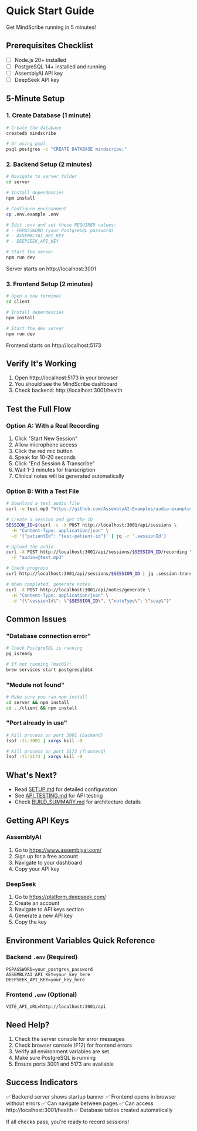 # Quick Start Guide

Get MindScribe running in 5 minutes!

## Prerequisites Checklist

- [ ] Node.js 20+ installed
- [ ] PostgreSQL 14+ installed and running
- [ ] AssemblyAI API key
- [ ] DeepSeek API key

## 5-Minute Setup

### 1. Create Database (1 minute)

```bash
# Create the database
createdb mindscribe

# Or using psql
psql postgres -c "CREATE DATABASE mindscribe;"
```

### 2. Backend Setup (2 minutes)

```bash
# Navigate to server folder
cd server

# Install dependencies
npm install

# Configure environment
cp .env.example .env

# Edit .env and set these REQUIRED values:
# - PGPASSWORD (your PostgreSQL password)
# - ASSEMBLYAI_API_KEY
# - DEEPSEEK_API_KEY

# Start the server
npm run dev
```

Server starts on http://localhost:3001

### 3. Frontend Setup (2 minutes)

```bash
# Open a new terminal
cd client

# Install dependencies
npm install

# Start the dev server
npm run dev
```

Frontend starts on http://localhost:5173

## Verify It's Working

1. Open http://localhost:5173 in your browser
2. You should see the MindScribe dashboard
3. Check backend: http://localhost:3001/health

## Test the Full Flow

### Option A: With a Real Recording

1. Click "Start New Session"
2. Allow microphone access
3. Click the red mic button
4. Speak for 10-20 seconds
5. Click "End Session & Transcribe"
6. Wait 1-3 minutes for transcription
7. Clinical notes will be generated automatically

### Option B: With a Test File

```bash
# Download a test audio file
curl -o test.mp3 "https://github.com/AssemblyAI-Examples/audio-examples/raw/main/20230607_me_canadian_wildfires.mp3"

# Create a session and get the ID
SESSION_ID=$(curl -s -X POST http://localhost:3001/api/sessions \
  -H "Content-Type: application/json" \
  -d '{"patientId": "test-patient-id"}' | jq -r '.sessionId')

# Upload the audio
curl -X POST http://localhost:3001/api/sessions/$SESSION_ID/recording \
  -F "audio=@test.mp3"

# Check progress
curl http://localhost:3001/api/sessions/$SESSION_ID | jq .session.transcription_status

# When completed, generate notes
curl -X POST http://localhost:3001/api/notes/generate \
  -H "Content-Type: application/json" \
  -d "{\"sessionId\": \"$SESSION_ID\", \"noteType\": \"soap\"}"
```

## Common Issues

### "Database connection error"
```bash
# Check PostgreSQL is running
pg_isready

# If not running (macOS):
brew services start postgresql@14
```

### "Module not found"
```bash
# Make sure you ran npm install
cd server && npm install
cd ../client && npm install
```

### "Port already in use"
```bash
# Kill process on port 3001 (backend)
lsof -ti:3001 | xargs kill -9

# Kill process on port 5173 (frontend)
lsof -ti:5173 | xargs kill -9
```

## What's Next?

- Read [SETUP.md](./SETUP.md) for detailed configuration
- See [API_TESTING.md](./API_TESTING.md) for API testing
- Check [BUILD_SUMMARY.md](./BUILD_SUMMARY.md) for architecture details

## Getting API Keys

### AssemblyAI
1. Go to https://www.assemblyai.com/
2. Sign up for a free account
3. Navigate to your dashboard
4. Copy your API key

### DeepSeek
1. Go to https://platform.deepseek.com/
2. Create an account
3. Navigate to API keys section
4. Generate a new API key
5. Copy the key

## Environment Variables Quick Reference

### Backend `.env` (Required)
```env
PGPASSWORD=your_postgres_password
ASSEMBLYAI_API_KEY=your_key_here
DEEPSEEK_API_KEY=your_key_here
```

### Frontend `.env` (Optional)
```env
VITE_API_URL=http://localhost:3001/api
```

## Need Help?

1. Check the server console for error messages
2. Check browser console (F12) for frontend errors
3. Verify all environment variables are set
4. Make sure PostgreSQL is running
5. Ensure ports 3001 and 5173 are available

## Success Indicators

✅ Backend server shows startup banner
✅ Frontend opens in browser without errors
✅ Can navigate between pages
✅ Can access http://localhost:3001/health
✅ Database tables created automatically

If all checks pass, you're ready to record sessions!
